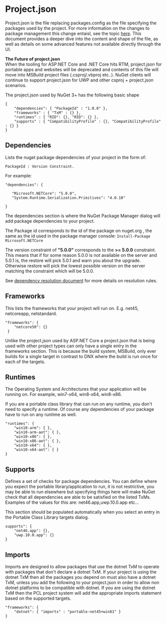 # Project.json

Project.json is the file replacing packages.config as the file specifying the packages used by the project. For more information on the changes to package management this change entaisl, see the topic [here](project.json). This document provides a deeper dive into the content and shape of the file, as well as details on some advanced features not available directly through the UI. 

<div class="block-callout-info">
    <strong>The Future of project.json</strong><br>
    When the tooling for ASP.NET Core and .NET Core hits RTM, project.json for portable apps and websites will be deprecated and contents of this file will move into MSBuild project files (.csproj/.vbproj etc..). NuGet clients will continue to support project.json for UWP and other csproj + project.json scenarios.
</div>

The project.json used by NuGet 3+ has the following basic shape 

    { 
        "dependencies": { "PackageId" : "1.0.0" }, 
        "frameworks" : { "TxM" : {} }, 
        "runtimes" : { "RID": {}, "RID": {} }, 
        "supports" : { "CompatibilityProfile" : {}, "CompatibilityProfile" : {} }    
    }
   
## Dependencies 

Lists the nuget package dependencies of your project in the form of: 

    PackageId : Version Constraint.  
    
For example: 

    "dependencies": { 
    
       "Microsoft.NETCore": "5.0.0", 
       "System.Runtime.Serialization.Primitives": "4.0.10" 
    
    } 

The dependencies section is where the NuGet Package Manager dialog will add package dependencies to your project. 

The Package id corresponds to the id of the package on nuget.org , the same as the id used in the package manager console: `Install-Package Microsoft.NETCore` 

The version constraint of **"5.0.0"** corresponds to the **>= 5.0.0** constraint. This means that if for some reason 5.0.0 is not available on the server and 5.0.1 is, the restore will pick 5.0.1 and warn you about the upgrade. Otherwise restore will pick the lowest possible version on the server matching the constraint which will be 5.0.0. 

See [dependency resolution document]() for more details on resolution rules. 

## Frameworks

This lists the frameworks that your project will run on. E.g. net45, netcoreapp, netstandard. 

    "frameworks": { 
        "netcore50": {}  
     } 

Unlike the project.json used by ASP.NET Core a project.json that is being used with other project types can only have a single entry in the frameworks section. This is because the build system, MSBuild, only ever builds for a single target in contrast to DNX where the build is run once for each of the targets. 

## Runtimes 

The Operating System and Architectures that your application will be running on. For example, win7-x64, win8-x64, win8-x86. 

If you are a portable class library that can run on any runtime, you don't need to specify a runtime. Of course any dependencies of your package have to run on any runtime as well. 

	"runtimes": { 
        "win10-arm": { }, 
	    "win10-arm-aot": { }, 
	    "win10-x86": { }, 
	    "win10-x86-aot": { }, 
	    "win10-x64": { }, 
	    "win10-x64-aot": { } 
	} 


## Supports 

Defines a set of checks for package dependencies. You can define where you expect the portable library/application to run, it is not restrictive, you may be able to run elsewhere but specifying things here will make NuGet check that all dependencies are able to be satisfied on the listed TxMs. Examples of the values for this are: net46.app,uwp.10.0.app etc...

This section should be populated automatically when you select an entry in the Portable Class Library targets dialog. 

	supports": { 
	    "net46.app": {}, 
	    "uwp.10.0.app": {} 
	} 

## Imports

Imports are designed to allow packages that use the dotnet TxM to operate with packages that don't declare a dotnet TxM. If your project is using the dotnet TxM then all the packages you depend on must also have a dotnet TxM, unless you add the following to your project.json in order to allow non dotnet platforms to be compatible with dotnet. If you are using the dotnet TxM then the PCL project system will add the appropriate imports statement based on the supported targets. 

	"frameworks": { 
    	"dotnet": { "imports" : "portable-net45+win81" } 
	} 